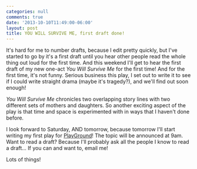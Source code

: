 ```yaml
---
categories: null
comments: true
date: '2013-10-10T11:49:00-06:00'
layout: post
title: YOU WILL SURVIVE ME, first draft done!
---
```


It's hard for me to number drafts, because I edit pretty quickly, but I've started to go by it's a first draft until you hear other people read the whole thing out loud for the first time. And this weekend I'll get to hear the first draft of my new one-act *You Will Survive Me* for the first time! And for the first time, it's not funny. Serious business this play, I set out to write it to see if I could write straight drama (maybe it's tragedy?), and we'll find out soon enough!

*You Will Survive Me* chronicles two overlapping story lines with two different sets of mothers and daughters. So another exciting aspect of the play is that time and space is experimented with in ways that I haven't done before.

I look forward to Saturday, AND tomorrow, because tomorrow I'll start writing my first play for [PlayGround](http://www.playground-sf.org/)! The topic will be announced at 9am. Want to read a draft? Because I'll probably ask all the people I know to read a draft... If you can and want to, email me!

Lots of things!